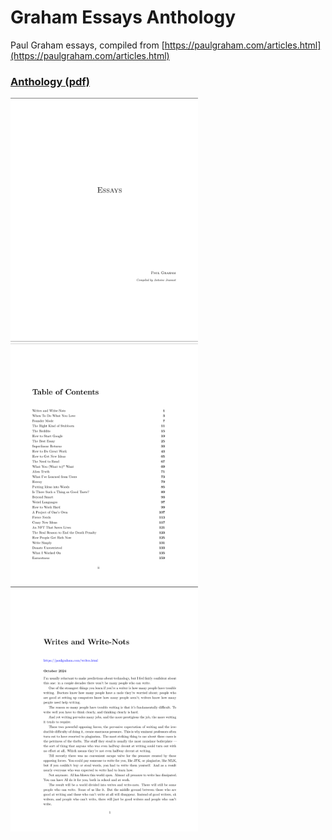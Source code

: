 # Graham Essays Anthology
Paul Graham essays, compiled from [https://paulgraham.com/articles.html](https://paulgraham.com/articles.html)

### [Anthology (pdf)](https://github.com/17ba785b-bc16-471b-9c83-b3c6777c39c6)

<img src="https://raw.githubusercontent.com/antoinejeannot/graham/artefacts/cover.png" width=300> <img src="https://raw.githubusercontent.com/antoinejeannot/graham/artefacts/toc.png" width=300> <img src="https://raw.githubusercontent.com/antoinejeannot/graham/artefacts/first_page.png" width=300>
